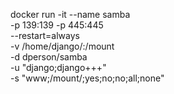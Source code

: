 

docker run -it --name samba \
-p 139:139 -p 445:445 \
--restart=always \
-v /home/django/:/mount \
-d dperson/samba \
-u "django;django+++" \
-s "www;/mount/;yes;no;no;all;none"


